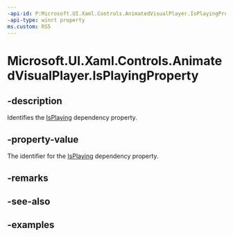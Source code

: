 ```yaml
---
-api-id: P:Microsoft.UI.Xaml.Controls.AnimatedVisualPlayer.IsPlayingProperty
-api-type: winrt property
ms.custom: RS5
---
```


<!-- Property syntax.
public DependencyProperty IsPlayingProperty { get; }
-->

# Microsoft.UI.Xaml.Controls.AnimatedVisualPlayer.IsPlayingProperty

## -description

Identifies the [IsPlaying](animatedvisualplayer_isplaying.md) dependency property.

## -property-value

The identifier for the [IsPlaying](animatedvisualplayer_isplaying.md) dependency property.

## -remarks

## -see-also

## -examples

